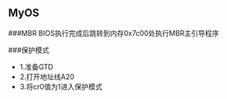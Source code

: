 ##  MyOS  #########

###MBR
BIOS执行完成后跳转到内存0x7c00处执行MBR主引导程序

###保护模式
* 1.准备GTD
* 2.打开地址线A20
* 3.将cr0值为1进入保护模式